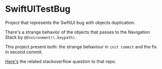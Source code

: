# SwiftUITestBug
Project that represents the SwfitUI bug with objects duplication.

There's a strange behavior of the objects that passes to the Navigation Stack by `@Environment(\.keypath)`.

This project present both: the strange behaviour in `init commit` and the fix in second commit.

[Here's][1] the related stackoverflow question to that repo. 


  [1]: https://stackoverflow.com/questions/56865067/how-to-create-an-instance-of-an-object-in-swiftui-without-duplication
